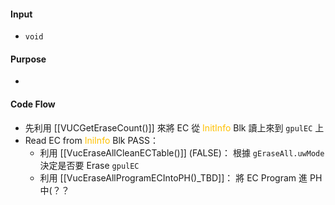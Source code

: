 #### Input
* `void`
#### Purpose
* 
#### Code Flow
* 先利用 [[VUCGetEraseCount()]] 來將 EC 從 <font color="#ffc000">InitInfo</font> Blk 讀上來到 `gpulEC` 上
* Read EC from <font color="#ffc000">IniInfo</font> Blk PASS：
	* 利用 [[VucEraseAllCleanECTable()]] (FALSE)：
		  根據 `gEraseAll.uwMode` 決定是否要 Erase `gpulEC`
	- 利用 [[VucEraseAllProgramECIntoPH()_TBD]]：
		  將 EC Program 進 PH 中(？？